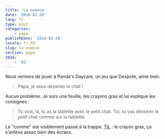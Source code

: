 ```yaml
---
title: 'La nuance'
date: '2016-02-20'
lang: fr
type: post
categories:
    - papa
publishDate: '2016-02-20'
locale: fr_FR
slug: la-nuance
section: papa
2016:
    - '02'
---
```


Nous venions de jouer à Panda's Daycare, un jeu que Despote, aime bien.

> Papa, je veux dessiner le chat !

Aucun problème. Je sors une feuille, les crayons gras et lui explique les consignes :

> Tu vois, là, tu as la tablette avec le petit chat. Toi, tu vas dessiner le petit chat comme sur la tablette.

Le "comme" est visiblement passé à la trappe. <abbr lang="en" title="Today I Learned">TIL</abbr> : le crayon gras, ça s'enlève assez bien des écrans.
